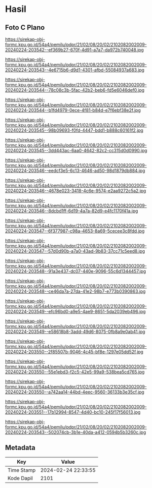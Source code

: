 # Hasil

## Foto C Plano

https://sirekap-obj-formc.kpu.go.id/54a4/pemilu/pdpr/21/02/08/20/02/2102082002009-20240224-203542--ef369b27-670f-4d91-a7a7-da972b740048.jpg

https://sirekap-obj-formc.kpu.go.id/54a4/pemilu/pdpr/21/02/08/20/02/2102082002009-20240224-203543--4e6715b6-d9d1-4301-afbd-55084937a683.jpg

https://sirekap-obj-formc.kpu.go.id/54a4/pemilu/pdpr/21/02/08/20/02/2102082002009-20240224-203544--78c08c3b-5fac-42b2-beb6-fd5e6046def0.jpg

https://sirekap-obj-formc.kpu.go.id/54a4/pemilu/pdpr/21/02/08/20/02/2102082002009-20240224-203544--b1fd4979-0ece-4f81-b84d-e7f6ebf38e2f.jpg

https://sirekap-obj-formc.kpu.go.id/54a4/pemilu/pdpr/21/02/08/20/02/2102082002009-20240224-203545--98b09693-f0fd-4447-bdd1-b888c60161f2.jpg

https://sirekap-obj-formc.kpu.go.id/54a4/pemilu/pdpr/21/02/08/20/02/2102082002009-20240224-203545--3dd443ac-6aa0-4642-82c2-cc315d0d0990.jpg

https://sirekap-obj-formc.kpu.go.id/54a4/pemilu/pdpr/21/02/08/20/02/2102082002009-20240224-203546--eedcf3e5-6c13-4646-ad50-98d1879db884.jpg

https://sirekap-obj-formc.kpu.go.id/54a4/pemilu/pdpr/21/02/08/20/02/2102082002009-20240224-203546--4678e023-3418-4c6e-9574-e2aa9272c5a2.jpg

https://sirekap-obj-formc.kpu.go.id/54a4/pemilu/pdpr/21/02/08/20/02/2102082002009-20240224-203546--8dcbd1ff-6d19-4a7a-82d9-e4fc1170f41a.jpg

https://sirekap-obj-formc.kpu.go.id/54a4/pemilu/pdpr/21/02/08/20/02/2102082002009-20240224-203547--6f377987-c98a-4653-8a69-5cecee3c8fdd.jpg

https://sirekap-obj-formc.kpu.go.id/54a4/pemilu/pdpr/21/02/08/20/02/2102082002009-20240224-203547--57d0d90b-a7a0-43ad-9b83-37cc71c5eed8.jpg

https://sirekap-obj-formc.kpu.go.id/54a4/pemilu/pdpr/21/02/08/20/02/2102082002009-20240224-203548--91a3e437-dc07-440e-9096-55c6d1344457.jpg

https://sirekap-obj-formc.kpu.go.id/54a4/pemilu/pdpr/21/02/08/20/02/2102082002009-20240224-203548--ce46da7a-27da-41e2-98b7-e773b0390863.jpg

https://sirekap-obj-formc.kpu.go.id/54a4/pemilu/pdpr/21/02/08/20/02/2102082002009-20240224-203549--efc96bd0-a9e5-4ae9-8651-5da2039eb496.jpg

https://sirekap-obj-formc.kpu.go.id/54a4/pemilu/pdpr/21/02/08/20/02/2102082002009-20240224-203549--e58618b8-3add-49d6-8075-0fb8a9e0ab41.jpg

https://sirekap-obj-formc.kpu.go.id/54a4/pemilu/pdpr/21/02/08/20/02/2102082002009-20240224-203550--2f85507b-9046-4c45-bf8e-1297e05dd52f.jpg

https://sirekap-obj-formc.kpu.go.id/54a4/pemilu/pdpr/21/02/08/20/02/2102082002009-20240224-203550--55e1ebd3-f2c5-42e5-99a9-538bea5cd765.jpg

https://sirekap-obj-formc.kpu.go.id/54a4/pemilu/pdpr/21/02/08/20/02/2102082002009-20240224-203550--a742aa14-44bd-4eec-9560-36133b3e35cf.jpg

https://sirekap-obj-formc.kpu.go.id/54a4/pemilu/pdpr/21/02/08/20/02/2102082002009-20240224-203551--17b12994-8547-4d40-bc10-245f17f56013.jpg

https://sirekap-obj-formc.kpu.go.id/54a4/pemilu/pdpr/21/02/08/20/02/2102082002009-20240224-203543--502074cb-3b1e-40da-a412-0594b5b3260c.jpg


## Metadata

| Key        | Value               |
| ---------- | ------------------- |
| Time Stamp | 2024-02-24 22:33:55 |
| Kode Dapil | 2101                |



